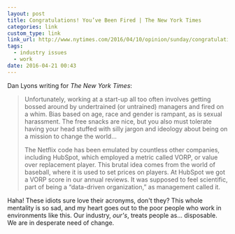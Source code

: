 ```yaml
---
layout: post
title: Congratulations! You’ve Been Fired | The New York Times
categories: link
custom_type: link
link_url: http://www.nytimes.com/2016/04/10/opinion/sunday/congratulations-youve-been-fired.html
tags:
  - industry issues
  - work
date: 2016-04-21 00:43
---
```

Dan Lyons writing for *The New York Times*:

> Unfortunately, working at a start-up all too often involves getting bossed around by undertrained (or untrained) managers and fired on a whim. Bias based on age, race and gender is rampant, as is sexual harassment. The free snacks are nice, but you also must tolerate having your head stuffed with silly jargon and ideology about being on a mission to change the world…
>
> The Netflix code has been emulated by countless other companies, including HubSpot, which employed a metric called VORP, or value over replacement player. This brutal idea comes from the world of baseball, where it is used to set prices on players. At HubSpot we got a VORP score in our annual reviews. It was supposed to feel scientific, part of being a “data-driven organization,” as management called it.

Haha! These idiots sure love their acronyms, don't they? This whole mentality is so sad, and my heart goes out to the poor people who work in environments like this. Our industry, *our's*, treats people as… disposable. We are in desperate need of change.
